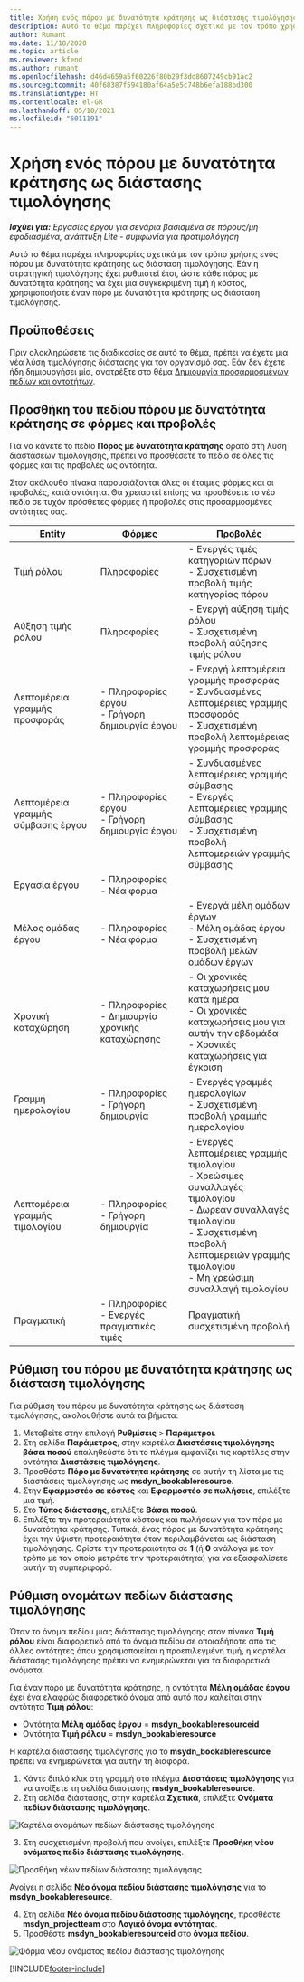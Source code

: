 ```yaml
---
title: Χρήση ενός πόρου με δυνατότητα κράτησης ως διάστασης τιμολόγησης
description: Αυτό το θέμα παρέχει πληροφορίες σχετικά με τον τρόπο χρήσης ενός πόρου με δυνατότητα κράτησης ως διάσταση τιμολόγησης.
author: Rumant
ms.date: 11/18/2020
ms.topic: article
ms.reviewer: kfend
ms.author: rumant
ms.openlocfilehash: d46d4659a5f60226f80b29f3dd8607249cb91ac2
ms.sourcegitcommit: 40f68387f594180af64a5e5c748b6efa188bd300
ms.translationtype: HT
ms.contentlocale: el-GR
ms.lasthandoff: 05/10/2021
ms.locfileid: "6011191"
---
```

# <a name="use-a-bookable-resource-as-a-pricing-dimension"></a>Χρήση ενός πόρου με δυνατότητα κράτησης ως διάστασης τιμολόγησης

 _**Ισχύει για:** Εργασίες έργου για σενάρια βασισμένα σε πόρους/μη εφοδιασμένα, ανάπτυξη Lite - συμφωνία για προτιμολόγηση_ 

Αυτό το θέμα παρέχει πληροφορίες σχετικά με τον τρόπο χρήσης ενός πόρου με δυνατότητα κράτησης ως διάσταση τιμολόγησης. Εάν η στρατηγική τιμολόγησης έχει ρυθμιστεί έτσι, ώστε κάθε πόρος με δυνατότητα κράτησης να έχει μια συγκεκριμένη τιμή ή κόστος, χρησιμοποιήστε έναν πόρο με δυνατότητα κράτησης ως διάσταση τιμολόγησης.

## <a name="prerequisites"></a>Προϋποθέσεις
Πριν ολοκληρώσετε τις διαδικασίες σε αυτό το θέμα, πρέπει να έχετε μια νέα λύση τιμολόγησης διάστασης για τον οργανισμό σας. Εάν δεν έχετε ήδη δημιουργήσει μία, ανατρέξτε στο θέμα [Δημιουργία προσαρμοσμένων πεδίων και οντοτήτων](../pricing-costing/create-custom-fields-entities-pricing-dimensions.md).

## <a name="add-the-bookable-resource-field-to-forms-and-views"></a>Προσθήκη του πεδίου πόρου με δυνατότητα κράτησης σε φόρμες και προβολές
Για να κάνετε το πεδίο **Πόρος με δυνατότητα κράτησης** ορατό στη λύση διαστάσεων τιμολόγησης, πρέπει να προσθέσετε το πεδίο σε όλες τις φόρμες και τις προβολές ως οντότητα.

Στον ακόλουθο πίνακα παρουσιάζονται όλες οι έτοιμες φόρμες και οι προβολές, κατά οντότητα. Θα χρειαστεί επίσης να προσθέσετε το νέο πεδίο σε τυχόν πρόσθετες φόρμες ή προβολές στις προσαρμοσμένες οντότητες σας.

|   Entity        | Φόρμες   |Προβολές        |
| ------------------------------|---------------------------------|----------------------------------|
|  Τιμή ρόλου| Πληροφορίες | - Ενεργές τιμές κατηγοριών πόρων<br> - Συσχετισμένη προβολή τιμής κατηγορίας πόρου |
|  Αύξηση τιμής ρόλου| Πληροφορίες| - Ενεργή αύξηση τιμής ρόλου<br>- Συσχετισμένη προβολή αύξησης τιμής ρόλου |
|  Λεπτομέρεια γραμμής προσφοράς| - Πληροφορίες έργου<br>- Γρήγορη δημιουργία έργου| - Ενεργή λεπτομέρεια γραμμής προσφοράς<br>- Συνδυασμένες λεπτομέρειες γραμμής προσφοράς<br>- Συσχετισμένη προβολή λεπτομέρειας γραμμής προσφοράς |
|  Λεπτομέρεια γραμμής σύμβασης έργου| - Πληροφορίες έργου<br>- Γρήγορη δημιουργία έργου| - Συνδυασμένες λεπτομέρειες γραμμής σύμβασης<br>- Ενεργές λεπτομέρειες γραμμής σύμβασης<br>- Συσχετισμένη προβολή λεπτομερειών γραμμής σύμβασης |
|  Εργασία έργου| - Πληροφορίες<br>- Νέα φόρμα| &nbsp; |
|  Μέλος ομάδας έργου| - Πληροφορίες<br>- Νέα φόρμα| - Ενεργά μέλη ομάδων έργων<br>- Μέλη ομάδας έργου<br>- Συσχετισμένη προβολή μελών ομάδων έργων |
|  Χρονική καταχώρηση| - Πληροφορίες<br>- Δημιουργία χρονικής καταχώρησης| - Οι χρονικές καταχωρήσεις μου κατά ημέρα<br>- Οι χρονικές καταχωρήσεις μου για αυτήν την εβδομάδα<br>- Χρονικές καταχωρήσεις για έγκριση|
|  Γραμμή ημερολογίου| - Πληροφορίες<br>- Γρήγορη δημιουργία| - Ενεργές γραμμές ημερολογίων<br>- Συσχετισμένη προβολή γραμμής ημερολογίου |
|  Λεπτομέρεια γραμμής τιμολογίου| - Πληροφορίες<br>- Γρήγορη δημιουργία| - Ενεργές λεπτομέρειες γραμμής τιμολογίου<br>- Χρεώσιμες συναλλαγές τιμολογίου<br>- Δωρεάν συναλλαγές τιμολογίου<br>- Συσχετισμένη προβολή λεπτομερειών γραμμής τιμολογίου <br>- Μη χρεώσιμη συναλλαγή τιμολογίου|
|  Πραγματική| - Πληροφορίες<br>- Ενεργές πραγματικές τιμές| Πραγματική συσχετισμένη προβολή |

## <a name="set-up-a-bookable-resource-as-a-pricing-dimension"></a>Ρύθμιση του πόρου με δυνατότητα κράτησης ως διάσταση τιμολόγησης
Για ρύθμιση του πόρου με δυνατότητα κράτησης ως διάσταση τιμολόγησης, ακολουθήστε αυτά τα βήματα:

1. Μεταβείτε στην επιλογή **Ρυθμίσεις** > **Παράμετροι**. 
2. Στη σελίδα **Παράμετρος**, στην καρτέλα **Διαστάσεις τιμολόγησης βάσει ποσού** επαληθεύστε ότι το πλέγμα εμφανίζει τις καρτέλες στην οντότητα **Διαστάσεις τιμολόγησης**. 
2. Προσθέστε **Πόρο με δυνατότητα κράτησης** σε αυτήν τη λίστα με τις διαστάσεις τιμολόγησης ως **msdyn_bookableresource**. 
3. Στην **Εφαρμοστέο σε κόστος** και **Εφαρμοστέο σε πωλήσεις**, επιλέξτε μια τιμή.
4. Στο **Τύπος διάστασης**, επιλέξτε **Βάσει ποσού**. 
5. Επιλέξτε την προτεραιότητα κόστους και πωλήσεων για τον πόρο με δυνατότητα κράτησης. Τυπικά, ένας πόρος με δυνατότητα κράτησης έχει την ύψιστη προτεραιότητα όταν περιλαμβάνεται ως διάσταση τιμολόγησης. Ορίστε την προτεραιότητα σε **1** (ή **0** ανάλογα με τον τρόπο με τον οποίο μετράτε την προτεραιότητα) για να εξασφαλίσετε αυτήν τη συμπεριφορά.

## <a name="set-up-pricing-dimension-field-names"></a>Ρύθμιση ονομάτων πεδίων διάστασης τιμολόγησης

Όταν το όνομα πεδίου μιας διάστασης τιμολόγησης στον πίνακα **Τιμή ρόλου** είναι διαφορετικό από το όνομα πεδίου σε οποιαδήποτε από τις άλλες οντότητες όπου χρησιμοποιείται η προεπιλεγμένη τιμή, η καρτέλα διάστασης τιμολόγησης πρέπει να ενημερώνεται για τα διαφορετικά ονόματα.  

Για έναν πόρο με δυνατότητα κράτησης, η οντότητα **Μέλη ομάδας έργου** έχει ένα ελαφρώς διαφορετικό όνομα από αυτό που καλείται στην οντότητα **Τιμή ρόλου**: 

 - Οντότητα **Μέλη ομάδας έργου** = **msdyn_bookableresourceid**
 - Οντότητα **Τιμή ρόλου** = **msdyn_bookableresource**

Η καρτέλα διάστασης τιμολόγησης για το **msydn_bookableresource** πρέπει να ενημερώνεται για αυτήν τη διαφορά.

1. Κάντε διπλό κλικ στη γραμμή στο πλέγμα **Διαστάσεις τιμολόγησης** για να ανοίξετε τη σελίδα διάστασης **msdyn_bookableresource**.
2. Στη σελίδα διάστασης, στην καρτέλα **Σχετικά**, επιλέξτε **Ονόματα πεδίων διάστασης τιμολόγησης**.

  ![Καρτέλα ονομάτων πεδίων διάστασης τιμολόγησης](media/PD-fieldname.png)

3. Στη συσχετισμένη προβολή που ανοίγει, επιλέξτε **Προσθήκη νέου ονόματος πεδίο διάστασης τιμολόγησης**.

  ![Προσθήκη νέων πεδίων διάστασης τιμολόγησης](media/Add-NewPD-fieldname.png)

  Ανοίγει η σελίδα **Νέο όνομα πεδίου διάστασης τιμολόγησης** για το **msdyn_bookableresource**. 

4. Στη σελίδα **Νέο όνομα πεδίου διάστασης τιμολόγησης**, προσθέστε **msdyn_projectteam** στο **Λογικό όνομα οντότητας**.
5. Προσθέστε **msdyn_bookableresourceid** στο **όνομα πεδίου**.

 ![Φόρμα νέου ονόματος πεδίου διάστασης τιμολόγησης](media/PD-fieldname-Added.png)


[!INCLUDE[footer-include](../includes/footer-banner.md)]